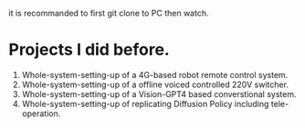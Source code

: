 it is recommanded to first git clone to PC then watch.

# Projects I did before.

1. Whole-system-setting-up of a 4G-based robot remote control system.
2. Whole-system-setting-up of a offline voiced controlled 220V switcher.
3. Whole-system-setting-up of a Vision-GPT4 based converstional system.
4. Whole-system-setting-up of replicating Diffusion Policy including tele-operation.
